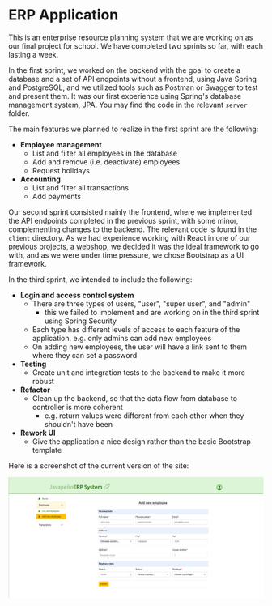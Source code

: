 # ERP Application

This is an enterprise resource planning system that we are working on as our final project for school. We have completed two sprints so far, with each lasting a week. 

In the first sprint, we worked on the backend with the goal to create a database and a set of API endpoints without a frontend, using Java Spring and PostgreSQL, and we utilized tools such as Postman or Swagger to test and present them. It was our first experience using Spring's database management system, JPA. You may find the code in the relevant `server` folder.

The main features we planned to realize in the first sprint are the following:

- **Employee management**
  - List and filter all employees in the database
  - Add and remove (i.e. deactivate) employees
  - Request holidays
- **Accounting**
  - List and filter all transactions
  - Add payments

Our second sprint consisted mainly the frontend, where we implemented the API endpoints completed in the previous sprint, with some minor, complementing changes to the backend. The relevant code is found in the `client` directory. As we had experience working with React in one of our previous projects, [a webshop](https://github.com/prothy/codecool-shop), we decided it was the ideal framework to go with, and as we were under time pressure, we chose Bootstrap as a UI framework.

In the third sprint, we intended to include the following:

- **Login and access control system**
  - There are three types of users, "user", "super user", and "admin"
    - this we failed to implement and are working on in the third sprint using Spring Security 
  - Each type has different levels of access to each feature of the application, e.g. only admins can add new employees
  - On adding new employees, the user will have a link sent to them where they can set a password
- **Testing**
  - Create unit and integration tests to the backend to make it more robust
- **Refactor**
  - Clean up the backend, so that the data flow from database to controller is more coherent
    - e.g. return values were different from each other when they shouldn't have been
- **Rework UI**
  - Give the application a nice design rather than the basic Bootstrap template

Here is a screenshot of the current version of the site:

<img src="https://github.com/prothy/javapeno/blob/master/docs/app-screenshot.png" height="auto" width=700/>
